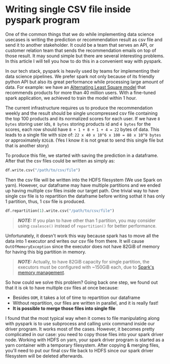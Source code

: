 # Writing single CSV file inside pyspark program

One of the common things that we do while implementing data science 
usecases is writing the prediction or recommendation result as csv file
and send it to another stakeholder. It could be a team that serves
an API, or customer relation team that sends the recommendation emails on 
top of those result. It may sound simple but there are several interesting
problems. In this article I will tell you how to do this in a convenient
way with pyspark.

In our tech stack, pyspark is heavily used by teams for implementing their 
data science pipelines. We prefer spark not only because of its friendly 
python API but also its great performance while processing large amount of
data. For example: we have an [Alternating Least Square model](http://stanford.edu/~rezab/classes/cme323/S15/notes/lec14.pdf) that recommends
products for more than 40 million users. With a fine-tuned spark application,
we achieved to train the model within 1 hour. 

The current infrastructure requires us to produce the recommendation weekly
and the result should be single uncompressed csv file containing the top 100 
products and its normalized scores for each user. If we have `8 bytes` storing 
user ids, `8 bytes` storing products id and `4 bytes` for the scores, each row
should have `8 + 1 + 8 + 1 + 4 = 22` bytes of data. This leads to a single 
file with size of: `22 x 40 x 10^6 x 100 = 88 x 10^9 bytes` or approximately
`82GiB`. (Yes I know it is not great to send this single file but that is another
story)

To produce this file, we started with saving the prediction in a dataframe. After
that the csv files could be written as simply as:

```python
df.write.csv("/path/to/csv/file")
```

Then the csv file will be written into the HDFS filesystem (We use Spark on yarn). However, 
our dataframe may have multiple partitions and we ended up having multiple 
csv files inside our target path. One trivial way to have single csv file is to 
repartition the dataframe before writing sothat it has only 1 partition, thus, 1 
csv file is produced. 
```python
df.repartition(1).write.csv("/path/to/csv/file")
```
> **_NOTE:_** If you plan to have other than 1 partition, you may consider using `coalesce()` 
> instead of `repartition()` for better performance.

Unfortunately, it doesn't work this way because spark has to move all the data into 
1 executor and writes our csv file from there. It will cause `OutOfMemoryException`
since the executor does not have 82GiB of memory for having this big partition in memory.
> **_NOTE:_** Actually, to have 82GiB capacity for single partition, the executors
> must be configured with ~150GiB each, due to [Spark's memory management](https://spark.apache.org/docs/latest/configuration.html#memory-management).

So how could we solve this problem? Going back one step, we found out that it is ok to 
have multiple csv files at once because:
 - Besides `OOM`, it takes a lot of time to repartition our dataframe
 - Without repartition, our files are written in parallel, and it is really fast!
 - **It is possible to merge those files into single file**

I found that the most typical way when it comes to file manipulating along with 
pyspark is to use subprocess and calling unix command inside our driver program. It works
most of the cases. However, it becomes pretty complicated in our case: you need to copy 
those files into your spark driver node. Working with HDFS on yarn, your spark driver 
program is started as a yarn container with a temporary filesystem. After copying & merging
files, you'll need to put our final csv file back to HDFS since our spark driver filesystem 
will be deleted afterwards. 

